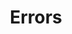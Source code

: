---
title: Errors
name: Errors
position_number: 5
parameters:
  - name:
    content:
content_markdown: |- 
  __HTTP response codes__

  | Code | Name | Description |
  | --- | --- | --- |
  | 200 | OK | Success |
  | 400 | Bad Request | The server could not process the request |
  | 401 | Unauthorized | The request did not include an access token or the access token was expired |
  | 404 | Not Found | The server could not find the requested resource |
  | 409 | Conflict | The request could not be processed due to a conflict in the current state of the resource |
  | 500 | Internal Server Error | The server encountered an unexpected condition |


  __Response Fields__

  | Name | Type | Description |
  | --- | --- | --- |
  | stackTraceId | Long | ........................ |
  | args | Object | ........................ |
  | devDetails | String |  ........................  |
  | propagated | Boolean | ........................ |
  | trace | Object | ........................ |
  | code | String |  ........................  |

  __Exception Codes__

  | Name | Description |
  | --- | --- |
  | MissingParameterException | A required request parameter is missing. |
  | NotFoundException | ........................ |
  | UnAuthorizedException | ........................ |
  | InactiveVendorBranchException | Branch is not active. |
  | BranchExceedsTripsThresholdException | ........................ |
  | VendorTierConfigDoesNotExist | ........................ |
  | WebClientOperationException | ........................ |
  | InsufficientBalanceException | ........................ |
  | InvalidParameterException | ........................ |
  | InvalidTripStatusException | ........................ |
  | InvalidPilotStatusException | ........................ |
  | InvalidServiceTypesException | ........................ |

  All errors will return JSON in the following format:
left_code_blocks:
  - code_block: |-
      {
        "stackTraceId": 2165529378315486700,
        "args": {
          "additionalProp1": {},
          "additionalProp2": {},
          "additionalProp3": {},
        },
        "devDetails": "",
        "propagated": false,
        "trace": {
          "exceptionClass": "",
          "message": "",
          "stackTrace": [
            ""
          ]
        },
        "code": "$EXCEPTION_CODE"
      }
    title: Response
    language: json
right_code_blocks:
  - code_block:
    title:
    language:
---